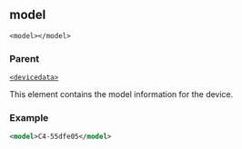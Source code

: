 ## model

`<model></model>`


### Parent

[`<devicedata>`][1]


This element contains the model information for the device.


### Example

```xml
<model>C4-55dfe05</model>

```


[1]:	https://verbose-telegram-5004f902.pages.github.io/#common-xml-devicedata